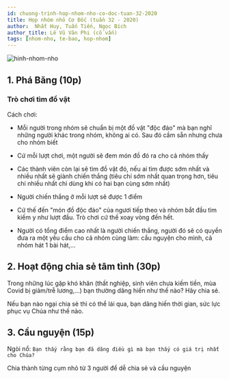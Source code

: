 ```yaml
---
id: chuong-trinh-hop-nhom-nho-co-doc-tuan-32-2020
title: Họp nhóm nhỏ Cơ Đốc (tuần 32 - 2020)
author:  Nhất Huy, Tuấn Tiến, Ngọc Bích
author_title: Lê Vũ Văn Phi (cố vấn)
tags: [nhom-nho, te-bao, hop-nhom]
---
```


![hinh-nhom-nho](https://images.unsplash.com/photo-1529156069898-49953e39b3ac?ixlib=rb-1.2.1&ixid=eyJhcHBfaWQiOjEyMDd9&auto=format&fit=crop&w=3289&q=80)


## 1. Phá Băng (10p)

### Trò chơi tìm đồ vật

Cách chơi: 

- Mỗi người trong nhóm sẽ chuẩn bị một đồ vật "độc đáo" mà bạn nghĩ những người khác trong nhóm, không ai có. Sau đó cầm sẵn nhưng chưa cho nhóm biết

- Cứ mỗi lượt chơi, một người sẽ đem món đồ đó ra cho cả nhóm thấy

- Các thành viên còn lại sẽ tìm đồ vật đó, nếu ai tìm được sớm nhất và nhiều nhất sẽ giành chiến thắng (tiêu chí sớm nhất quan trọng hơn, tiêu chí nhiều nhất chỉ dùng khi có hai bạn cùng sớm nhất)

- Người chiến thắng ở mỗi lượt sẽ được 1 điểm

- Cứ thế đến "món đồ độc đáo" của ngươi tiếp theo và nhóm bắt đầu tìm kiếm y như lượt đầu. Trò chơi cứ thế xoay vòng đến hết.

- Người có tổng điểm cao nhất là người chiến thắng, người đó sẽ có quyền đưa ra một yêu cầu cho cả nhóm cùng làm: cầu nguyện cho mình, cả nhóm hát 1 bài hát,…


## 2. Hoạt động chia sẻ tâm tình (30p)

Trong những lúc gặp khó khăn (thất nghiệp, sinh viên chưa kiếm tiền, mùa Covid bị giảm/trễ lương,...) bạn thường dâng hiến như thế nào? Hãy chia sẻ.

Nếu bạn nào ngại chia sẻ thì có thể lái qua, bạn dâng hiến thời gian, sức lực phục vụ Chúa như thế nào.


## 3. Cầu nguyện (15p)

Ngòi nổ: `Bạn thấy rằng bạn đã dâng điều gì mà bạn thấy có giá trị nhất cho Chúa?`

Chia thành từng cụm nhỏ từ 3 người để dễ chia sẻ và cầu nguyện


 